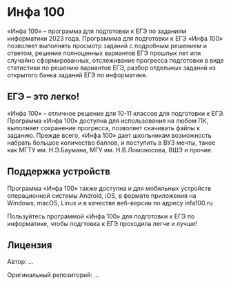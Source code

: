 # Инфа 100

«Инфа 100» – программа для подготовки к ЕГЭ по заданиям информатики 2023 года. Программма для подготовки к ЕГЭ «Инфа 100» позволяет выполнять просмотр заданий с подробным решением и ответом, решение полноценных вариантов ЕГЭ прошлых лет или случайно сформированных, отслеживание прогресса подготовки в виде статистики по решению вариантов ЕГЭ, разбор отдельных заданий из открытого банка заданий ЕГЭ по информатике.

## ЕГЭ – это легко!

«Инфа 100» – отличное решение для 10-11 классов для подготовки к ЕГЭ. Программа «Инфа 100» доступна для использования на любом ПК, выполняет сохранение прогресса, позволяет скачивать файлы к заданию. Прежде всего, «Инфа 100» дает школьникам возможность набрать большое количество баллов, и поступить в ВУЗ мечты, такое как МГТУ им. Н.Э.Баумана, МГУ им. Н.В.Ломоносова, ВШЭ и прочие.

## Поддержка устройств

Программа «Инфа 100» также доступна и для мобильных устройств операционной системы Android, iOS, в формате приложения на Windows, macOS, Linux и в качестве веб-версии по адресу infa100.ru

Пользуйтесь программой «Инфа 100» для подготовки к ЕГЭ по информатике, чтобы подгтовка к ЕГЭ проходила легче и лучше!

## Лицензия

Автор: ...

Оригинальный репозиторий: ...

